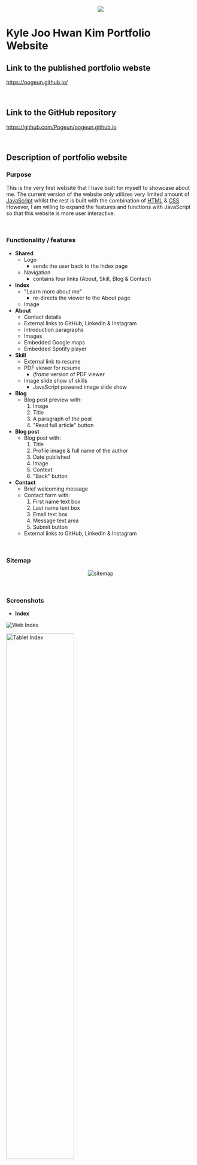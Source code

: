 <p align="center">
    <img src="./docs/logo.png">
</p>

# **Kyle Joo Hwan Kim Portfolio Website**
## **Link to the published portfolio webste**
https://pogeun.github.io/

<p>&nbsp;</p>

## **Link to the GitHub repository**
https://github.com/Pogeun/pogeun.github.io

<p>&nbsp;</p>

## **Description of portfolio website**
### **Purpose**
This is the very first website that I have built for myself to showcase about me. The current version of the website only utilizes very limited amount of [JavaScript](https://developer.mozilla.org/en-US/docs/Web/JavaScript) whilst the rest is built with the combination of [HTML](https://developer.mozilla.org/en-US/docs/Web/HTML) & [CSS](https://developer.mozilla.org/en-US/docs/Web/CSS). However, I am willing to expand the features and functions with JavaScript so that this website is more user interactive.

<p>&nbsp;</p>

### **Functionality / features**
* **Shared**
  * Logo
    * sends the user back to the Index page
  * Navigation
    * contains four links (About, Skill, Blog & Contact)
* **Index**
  * "Learn more about me"
    * re-directs the viewer to the About page
  * Image
* **About**
  * Contact details
  * External links to GitHub, LinkedIn & Instagram
  * Introduction paragraphs
  * Images
  * Embedded Google maps
  * Embedded Spotify player
* **Skill**
  * External link to resume
  * PDF viewer for resume
    * *iframe* version of PDF viewer
  * Image slide show of skills
    * JavaScript powered image slide show
* **Blog**
  * Blog post preview with:
    1. Image
    2. Title
    3. A paragraph of the post
    4. "Read full article" button
* **Blog post**
  * Blog post with:
    1. Title
    2. Profile image & full name of the author
    3. Date published
    4. Image
    5. Context
    6. "Back" button
* **Contact**
  * Brief welcoming message
  * Contact form with:
    1. First name text box
    2. Last name text box
    3. Email text box
    4. Message text area
    5. Submit button
  * External links to GitHub, LinkedIn & Instagram

<p>&nbsp;</p>

### **Sitemap**
<p align="center">
    <img src="./docs/sitemap.png" alt="sitemap">
</p>

<p>&nbsp;</p>

### **Screenshots**
* **Index**
<p><img src="./docs/screenshot/index-web.jpg" alt="Web Index"></p>
<p><img src="./docs/screenshot/index-tablet.png" style="width: 60%;" alt="Tablet Index"></p>
<p><img src="./docs/screenshot/index-mobile.png" style="width: 60%;" alt="Mobile Index"></p>

* **About**
<p><img src="./docs/screenshot/about-web.png" alt="Web About Page"></p>
<p><img src="./docs/screenshot/about-tablet.png" style="width: 60%;" alt="Tablet About Page"></p>
<p><img src="./docs/screenshot/about-mobile.png" style="width: 60%;" alt="Mobile About Page"></p>

* **Skill**
<p><img src="./docs/screenshot/skill-web.png" alt="Web Skill Page"></p>
<p><img src="./docs/screenshot/skill-tablet.png" style="width: 60%;" alt="Tablet Skill Page"></p>
<p><img src="./docs/screenshot/skill-mobile.png" style="width: 60%;" alt="Mobile Skill Page"></p>

* **Blog**
<p><img src="./docs/screenshot/blog-web.png" alt="Web Blog Page"></p>
<p><img src="./docs/screenshot/blog-tablet.jpg" style="width: 60%;" alt="Tablet Blog Page"></p>
<p><img src="./docs/screenshot/blog-mobile.png" style="width: 60%;" alt="Mobile Blog Page"></p>

* **Blog post**
<p><img src="./docs/screenshot/blog_post-web.jpg" alt="Web Blog post Page"></p>
<p><img src="./docs/screenshot/blog_post-tablet.png" style="width: 60%;" alt="Tablet Blog post Page"></p>
<p><img src="./docs/screenshot/blog_post-mobile.png" style="width: 60%;" alt="Mobile Blog post Page"></p>

* **Contact**
<p><img src="./docs/screenshot/contact-web.png" alt="Web Contact Page"></p>
<p><img src="./docs/screenshot/contact-tablet.png" style="width: 60%;" alt="Tablet Contact Page"></p>
<p><img src="./docs/screenshot/contact-mobile.png" style="width: 60%;" alt="Mobile Contact Page"></p>

<p>&nbsp;</p>

### **Target audience**
The primary target audience would be a recruiter or a human resource manager who is showing their interest on me and project & skills that I have been working on. The next would be those who are personally interested into my work.

<p>&nbsp;</p>

### **Tech stack (e.g. html, css, deployment platform, etc)**
* **Programming Language**
  * [HTML (Hypertext Markup Language)](https://developer.mozilla.org/en-US/docs/Web/HTML)
  * [CSS (Cascade Style Sheet)](https://developer.mozilla.org/en-US/docs/Web/CSS) + [SCSS (Syntactically Awesome Style Sheets)](https://sass-lang.com/)
  * [JavaScript](https://developer.mozilla.org/en-US/docs/Web/JavaScript)
* **System Environment**
  * [Windows 10](https://www.microsoft.com/en-au/software-download/windows10)
  * [WSL (Windows Subsystem for Linux)](https://docs.microsoft.com/en-us/windows/wsl/)
* **Software**
  * [VS Code (Visual Studio Code)](https://code.visualstudio.com/)
  * [Git](https://git-scm.com/)
  * [Adobe XD](https://www.adobe.com/au/products/xd.html)
  * [Adobe Illustrator](https://www.adobe.com/au/products/illustrator.html)